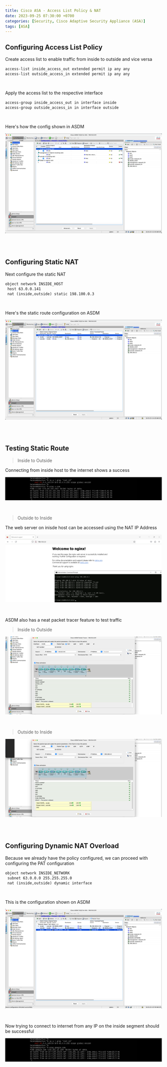 ```yaml
---
title: Cisco ASA - Access List Policy & NAT
date: 2023-09-25 07:30:00 +0700
categories: [Security, Cisco Adaptive Security Appliance (ASA)]
tags: [ASA]
---
```


## Configuring Access List Policy

Create access list to enable traffic from inside to outside and vice versa

```shell
access-list inside_access_out extended permit ip any any
access-list outside_access_in extended permit ip any any
```

<br>

Apply the access list to the respective interface

```shell
access-group inside_access_out in interface inside
access-group outside_access_in in interface outside
```

<br>

Here's how the config shown in ASDM

![x](/static/2023-09-25-asa-nat/02.png)

<br>
<br>

## Configuring Static NAT

Next configure the static NAT

```shell
object network INSIDE_HOST
 host 63.0.0.141
 nat (inside,outside) static 198.100.0.3
```

<br>

Here's the static route configuration on ASDM

![x](/static/2023-09-25-asa-nat/03.png)

<br>
<br>

## Testing Static Route

> Inside to Outside

Connecting from inside host to the internet shows a success

![x](/static/2023-09-25-asa-nat/01a.png)

<br>

> Outside to Inside

The web server on inisde host can be accessed using the NAT IP Address

![x](/static/2023-09-25-asa-nat/01.png)

<br>

ASDM also has a neat packet tracer feature to test traffic

> Inside to Outside

![x](/static/2023-09-25-asa-nat/04.png)

<br>

> Outside to Inside

![x](/static/2023-09-25-asa-nat/04a.png)

<br>
<br>

## Configuring Dynamic NAT Overload

Because we already have the policy configured, we can proceed with configuring the PAT configuration

```shell
object network INSIDE_NETWORK
 subnet 63.0.0.0 255.255.255.0
 nat (inside,outside) dynamic interface
```

<br>

This is the configuration shown on ASDM

![x](/static/2023-09-25-asa-nat/05.png)

<br>

Now trying to connect to internet from any IP on the inside segment should be successful

![x](/static/2023-09-25-asa-nat/06.png)

<br>

